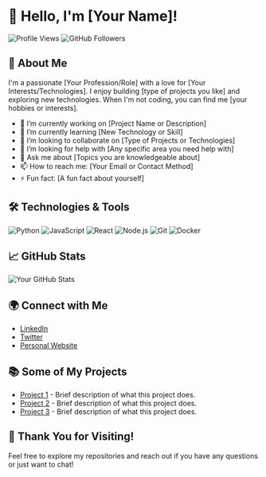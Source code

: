 # 👋 Hello, I'm [Your Name]!

![Profile Views](https://komarev.com/ghpvc/?username=yourusername&color=blue) ![GitHub Followers](https://img.shields.io/github/followers/yourusername?label=Follow&style=social)

## 🌟 About Me
I'm a passionate [Your Profession/Role] with a love for [Your Interests/Technologies]. I enjoy building [type of projects you like] and exploring new technologies. When I'm not coding, you can find me [your hobbies or interests].

- 🔭 I’m currently working on [Project Name or Description]
- 🌱 I’m currently learning [New Technology or Skill]
- 👯 I’m looking to collaborate on [Type of Projects or Technologies]
- 🤔 I’m looking for help with [Any specific area you need help with]
- 💬 Ask me about [Topics you are knowledgeable about]
- 📫 How to reach me: [Your Email or Contact Method]
- ⚡ Fun fact: [A fun fact about yourself]

## 🛠️ Technologies & Tools
![Python](https://img.shields.io/badge/-Python-3776AB?style=flat-square&logo=python&logoColor=white)
![JavaScript](https://img.shields.io/badge/-JavaScript-F7DF1E?style=flat-square&logo=javascript&logoColor=black)
![React](https://img.shields.io/badge/-React-61DAFB?style=flat-square&logo=react&logoColor=black)
![Node.js](https://img.shields.io/badge/-Node.js-339933?style=flat-square&logo=node.js&logoColor=white)
![Git](https://img.shields.io/badge/-Git-F05032?style=flat-square&logo=git&logoColor=white)
![Docker](https://img.shields.io/badge/-Docker-2496ED?style=flat-square&logo=docker&logoColor=white)

## 📈 GitHub Stats
![Your GitHub Stats](https://github-readme-stats.vercel.app/api?username=yourusername&show_icons=true&theme=radical)

## 🌍 Connect with Me
- [LinkedIn](https://www.linkedin.com/in/yourprofile)
- [Twitter](https://twitter.com/yourprofile)
- [Personal Website](https://yourwebsite.com)

## 📚 Some of My Projects
- [Project 1](https://github.com/yourusername/project1) - Brief description of what this project does.
- [Project 2](https://github.com/yourusername/project2) - Brief description of what this project does.
- [Project 3](https://github.com/yourusername/project3) - Brief description of what this project does.

## 🎉 Thank You for Visiting!
Feel free to explore my repositories and reach out if you have any questions or just want to chat!
